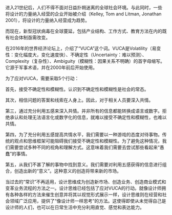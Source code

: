 进入21世纪后，人们不得不面对日益扑朔迷离的全球社会环境。与此同时，一些将设计的力量纳入经营的企业开始被介绍（Kelley, Tom and Litman, Jonathan 2001），将设计的力量纳入经营成为趋势。

而现在，新型冠状病毒在全球蔓延，包括产业结构、工作方式、教育方法在内的既有社会体制亟需改变。

在2016年的世界经济论坛上，介绍了“VUCA”这个词。VUCA是Volatility（易变性：变化幅度大，变化速度快）、不确定性（Uncertainty：难以预测）、Complexity（复杂性）、Ambiguity（模糊性：因果关系不明确）的首字母缩写。它源于军事术语，并在2000年前后开始使用。

为了应对VUCA，需要采取5个行动：

首先，接受不确定性和模糊性。认识到不确定性和模糊性是社会的常态。

其次，相信问题的答案和线索在人身上。因此，对于相关人员要深入共情。

第三，通过充分利用五感来深入共情。并非所有的信息都能转换成语言或数字。拒绝承认和处理无法语言化或数字化的信息，就难以接受不确定性和模糊性，也难以共情。

第四，为了充分利用五感提高共情水平，我们需要以一种游戏的态度对待事物。传统的观点和思维框架可能阻碍我们接受不确定性和模糊性。为了避免这种情况，我们需要尝试多种不同的视角和理解方式。这意味着我们需要去尝试那些看起来“愚蠢”的事情。

第五，从我们不甚了解的事物中找到意义。我们需要对利用五感获得的信息进行组合，创造出新的“意义”。这种意义的创造将带来新的市场。

当过去的“常识”不再适用，设计思维成为创造新市场、创造业务、创造商业模式和变革业务流程的方法之一。设计思维已经包括了应对VUCA的行动。就像设计师拥有各种各样的方法来催生创意并将其以视觉形式展示一样，设计思维则在经营和社会领域广泛应用，提供了“像设计师一样思考”的方法。这使得即使从未觉得自己是设计师的人们，也可以在日常生活中充分利用直觉、感觉和表达能力。